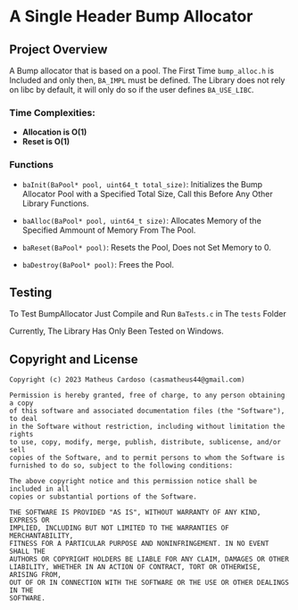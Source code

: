 # A Single Header Bump Allocator

## Project Overview

A Bump allocator that is based on a pool. The First Time `bump_alloc.h` is Included and only then, `BA_IMPL` must be defined.
The Library does not rely on libc by default, it will only do so if the user defines `BA_USE_LIBC`.

### Time Complexities:

- **Allocation is O(1)**
- **Reset is O(1)**

### Functions

- `baInit(BaPool* pool, uint64_t total_size)`: Initializes the Bump Allocator Pool with a Specified Total Size, Call this Before Any Other Library Functions.

- `baAlloc(BaPool* pool, uint64_t size)`: Allocates Memory of the Specified Ammount of Memory From The Pool.

- `baReset(BaPool* pool)`: Resets the Pool, Does not Set Memory to 0.

- `baDestroy(BaPool* pool)`: Frees the Pool.

## Testing

To Test BumpAllocator Just Compile and Run `BaTests.c` in The `tests` Folder

Currently, The Library Has Only Been Tested on Windows.

## Copyright and License

```plaintext
Copyright (c) 2023 Matheus Cardoso (casmatheus44@gmail.com)

Permission is hereby granted, free of charge, to any person obtaining a copy
of this software and associated documentation files (the "Software"), to deal
in the Software without restriction, including without limitation the rights
to use, copy, modify, merge, publish, distribute, sublicense, and/or sell
copies of the Software, and to permit persons to whom the Software is
furnished to do so, subject to the following conditions:

The above copyright notice and this permission notice shall be included in all
copies or substantial portions of the Software.

THE SOFTWARE IS PROVIDED "AS IS", WITHOUT WARRANTY OF ANY KIND, EXPRESS OR
IMPLIED, INCLUDING BUT NOT LIMITED TO THE WARRANTIES OF MERCHANTABILITY,
FITNESS FOR A PARTICULAR PURPOSE AND NONINFRINGEMENT. IN NO EVENT SHALL THE
AUTHORS OR COPYRIGHT HOLDERS BE LIABLE FOR ANY CLAIM, DAMAGES OR OTHER
LIABILITY, WHETHER IN AN ACTION OF CONTRACT, TORT OR OTHERWISE, ARISING FROM,
OUT OF OR IN CONNECTION WITH THE SOFTWARE OR THE USE OR OTHER DEALINGS IN THE
SOFTWARE.
```
